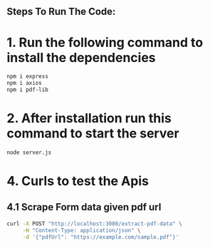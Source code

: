 ## Steps To Run The Code: 
# 1. Run the following command to install the dependencies
```bash
npm i express
npm i axios
npm i pdf-lib
```

# 2. After installation run this command to start the server
```bash
node server.js
```

# 4. Curls to test the Apis

## 4.1 Scrape Form data given pdf url
```bash
curl -X POST "http://localhost:3000/extract-pdf-data" \
     -H "Content-Type: application/json" \
     -d '{"pdfUrl": "https://example.com/sample.pdf"}'
```


